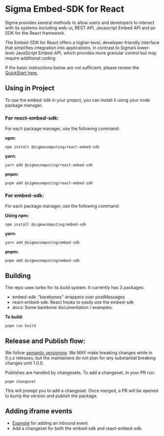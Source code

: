 # Sigma Embed-SDK for React

Sigma provides several methods to allow users and developers to interact with its systems including web-ui, REST API, Javascript Embed API and an SDK for the React framework.

The Embed-SDK for React offers a higher-level, developer-friendly interface that simplifies integration into applications, in contrast to Sigma’s lower-level JavaScript Embed-API, which provides more granular control but may require additional coding

If the basic instructions below are not sufficient, please review the [QuickStart here.](https://quickstarts.sigmacomputing.com/guide/embedding_15_embed_sdk/index.html?index=..%2F..index#0)

## Using in Project

To use the embed-sdk in your project, you can install it using your node package manager.

### For react-embed-sdk:

For each package manager, use the following command:

**npm:**

```code
npm install @sigmacomputing/react-embed-sdk
```

**yarn:**

```code
yarn add @sigmacomputing/react-embed-sdk
```

**pnpm:**

```code
pnpm add @sigmacomputing/react-embed-sdk
```

### For embed-sdk:

For each package manager, use the following command:

**Using npm:**

```code
npm install @sigmacomputing/embed-sdk
```

**yarn:**

```code
yarn add @sigmacomputing/embed-sdk
```

**pnpm:**

```code
pnpm add @sigmacomputing/embed-sdk
```

## Building

The repo uses turbo for its build system. It currently has 3 packages:

- embed-sdk: "barebones" wrappers over postMessages
- react-embed-sdk: React hooks to easily use the embed-sdk
- docs: Some barebone documentation / examples.

**To build:**

```code
pnpm run build
```

## Release and Publish flow:

We follow [semantic versioning](https://semver.org/). We MAY make breaking changes while in 0.y.z releases, but the
maintainers do not plan for any substantial breaking changes until 1.0.0.

Publishes are handled by changesets. To add a changeset, in your PR run:

```code
pnpm changeset
```

This will prompt you to add a changeset. Once merged, a PR will be opened to bump the version and publish the package.

## Adding iframe events

- [Example](https://github.com/sigmacomputing/embed-sdk/pull/31) for adding an inbound event
- Add a changeset for both the embed-sdk and react-embed-sdk.
